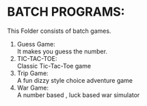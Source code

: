 # BATCH PROGRAMS:  
This Folder consists of batch games.  

1. Guess Game:  
   It makes you guess the number.
2. TIC-TAC-TOE:  
   Classic Tic-Tac-Toe game
3. Trip Game:  
   A fun dizzy style choice adventure game
4. War Game:  
   A number based , luck based war simulator
   
